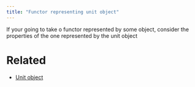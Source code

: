 ```yaml
---
title: "Functor representing unit object"
---
```


If your going to take o functor represented by some object, consider the properties of the one represented by the unit object

# Related
- [Unit object](<notes/ntpy/Definitions/Category theory/Unit object.md>)
